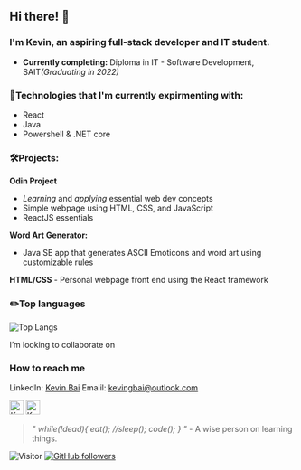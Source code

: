 ##  Hi there! 👋

### I'm Kevin, an aspiring full-stack developer and IT student.
* **Currently completing:** Diploma in IT - Software Development, SAIT<em>(Graduating in 2022)</em>

### 🧪Technologies that I'm currently expirmenting with:
* React
* Java
* Powershell & .NET core  

### :hammer_and_wrench:Projects:
**Odin Project**
* _Learning_ and _applying_ essential web dev concepts
* Simple webpage using HTML, CSS, and JavaScript
* ReactJS essentials

**Word Art Generator:**
* Java SE app that generates ASCII Emoticons and word art using customizable rules

**HTML/CSS** - Personal webpage front end using the React framework

### :pencil2:Top languages
![Top Langs](https://github-readme-stats.vercel.app/api/top-langs/?username=Pwumpkin&layout=compact)
 
I’m looking to collaborate on


### How to reach me
LinkedIn: <a href="https://www.linkedin.com/in/kevin-bai-a82371212/">Kevin Bai</a>
Emalil: kevingbai@outlook.com

<a href="mailto:kevingbai@outlook.com"><img alt="Kevin's email address" src="https://upload.wikimedia.org/wikipedia/commons/d/df/Microsoft_Office_Outlook_%282018%E2%80%93present%29.svg" width="25" height="25"></a> <a href="https://www.linkedin.com/in/kevin-bai-a82371212/"><img alt="Kevin's linkedin profile" src="https://upload.wikimedia.org/wikipedia/commons/f/f8/LinkedIn_icon_circle.svg" width="25" height="25"></a>


> _" while(!dead){
eat();
//sleep();
code();
} "_ - A wise person on learning things.

 ![Visitor](https://visitor-badge.laobi.icu/badge?page_id=pwumpkin.pwumpkin) [![GitHub followers](https://img.shields.io/github/followers/pwumpkin.svg?style=social&label=Follow)](https://github.com/pwumpkin?tab=followers)
